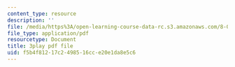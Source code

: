 ```yaml
---
content_type: resource
description: ''
file: /media/https%3A/open-learning-course-data-rc.s3.amazonaws.com/8-03sc-physics-iii-vibrations-and-waves-fall-2016/f5b4f81217c2498516cce20e1da8e5c6_Roj7FVjl-gw.pdf
file_type: application/pdf
resourcetype: Document
title: 3play pdf file
uid: f5b4f812-17c2-4985-16cc-e20e1da8e5c6
---
```

